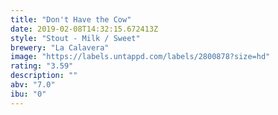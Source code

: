 ```yaml
---
title: "Don't Have the Cow"
date: 2019-02-08T14:32:15.672413Z
style: "Stout - Milk / Sweet"
brewery: "La Calavera"
image: "https://labels.untappd.com/labels/2800878?size=hd"
rating: "3.59"
description: ""
abv: "7.0"
ibu: "0"
---
```

